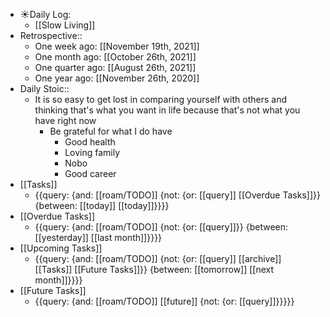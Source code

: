 - ☀️Daily Log:
    - [[Slow Living]]
- Retrospective::
    - One week ago: [[November 19th, 2021]]
    - One month ago: [[October 26th, 2021]]
    - One quarter ago: [[August 26th, 2021]]
    - One year ago: [[November 26th, 2020]]
- Daily Stoic::
    - It is so easy to get lost in comparing yourself with others and thinking that's what you want in life because that's not what you have right now
        - Be grateful for what I do have
            - Good health
            - Loving family
            - Nobo
            - Good career
- [[Tasks]]
    - {{query: {and: [[roam/TODO]] {not: {or: [[query]] [[Overdue Tasks]]}} {between: [[today]] [[today]]}}}}
- [[Overdue Tasks]]
    - {{query: {and: [[roam/TODO]] {not: {or: [[query]]}} {between: [[yesterday]] [[last month]]}}}}
- [[Upcoming Tasks]]
    - {{query: {and: [[roam/TODO]] {not: {or: [[query]] [[archive]] [[Tasks]] [[Future Tasks]]}} {between: [[tomorrow]] [[next month]]}}}}
- [[Future Tasks]]
    - {{query: {and: [[roam/TODO]] [[future]] {not: {or: [[query]]}}}}}
